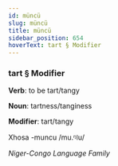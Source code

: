 ```yaml
---
id: müncü
slug: müncü
title: müncü
sidebar_position: 654
hoverText: tart § Modifier
---
```


### tart § Modifier

**Verb**: to be tart/tangy

**Noun**: tartness/tanginess

**Modifier**: tart/tangy

Xhosa -muncu /mu.ᵑǀu/

*Niger-Congo Language Family*